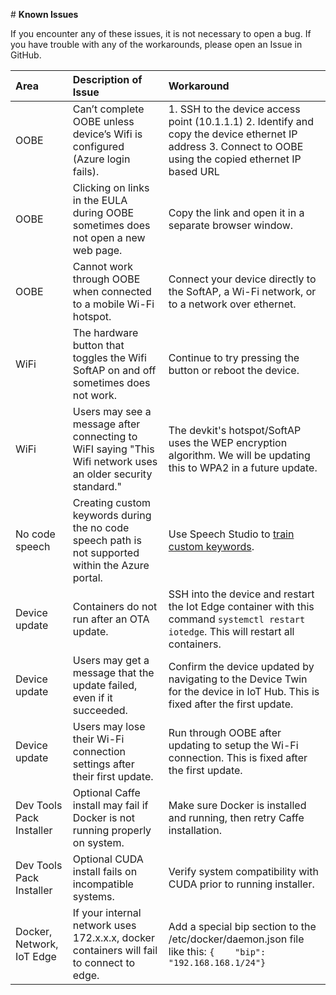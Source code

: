 ﻿﻿# **Known Issues**

If you encounter any of these issues, it is not necessary to open a bug. If you have trouble with any of the workarounds, please open an Issue in GitHub.

|Area|Description of Issue|Workaround|
|:------|:--|:--|
| OOBE | Can’t complete OOBE unless device’s Wifi is configured (Azure login fails). | 1. SSH to the device access point (10.1.1.1) 2. Identify and copy the device ethernet IP address 3. Connect to OOBE using the copied ethernet IP based URL |
| OOBE | Clicking on links in the EULA during OOBE sometimes does not open a new web page. | Copy the link and open it in a separate browser window. |
| OOBE | Cannot work through OOBE when connected to a mobile Wi-Fi hotspot. | Connect your device directly to the SoftAP, a Wi-Fi network, or to a network over ethernet. |
| WiFi | The hardware button that toggles the Wifi SoftAP on and off sometimes does not work. | Continue to try pressing the button or reboot the device. |
| WiFi | Users may see a message after connecting to WiFI saying "This Wifi network uses an older security standard." | The devkit's hotspot/SoftAP uses the WEP encryption algorithm.  We will be updating this to WPA2 in a future update. |
| No code speech | Creating custom keywords during the no code speech path is not supported within the Azure portal. | Use Speech Studio to [train custom keywords](https://github.com/microsoft/Project-Santa-Cruz-Private-Preview/blob/main/user-guides/prototyping/how-tos/speech/voice-assistant-config.md#create-custom-keyword). |
| Device update | Containers do not run after an OTA update. | SSH into the device and restart the Iot Edge container with this command `systemctl restart iotedge`. This will restart all containers. |
| Device update | Users may get a message that the update failed, even if it succeeded. | Confirm the device updated by navigating to the Device Twin for the device in IoT Hub. This is fixed after the first update. |
| Device update | Users may lose their Wi-Fi connection settings after their first update. | Run through OOBE after updating to setup the Wi-Fi connection. This is fixed after the first update. |
| Dev Tools Pack Installer | Optional Caffe install may fail if Docker is not running properly on system. | Make sure Docker is installed and running, then retry Caffe installation. |
| Dev Tools Pack Installer | Optional CUDA install fails on incompatible systems. | Verify system compatibility with CUDA prior to running installer. |
| Docker, Network, IoT Edge | If your internal network uses 172.x.x.x, docker containers will fail to connect to edge. | Add a special bip section to the /etc/docker/daemon.json file like this: `{    "bip": "192.168.168.1/24"}` |